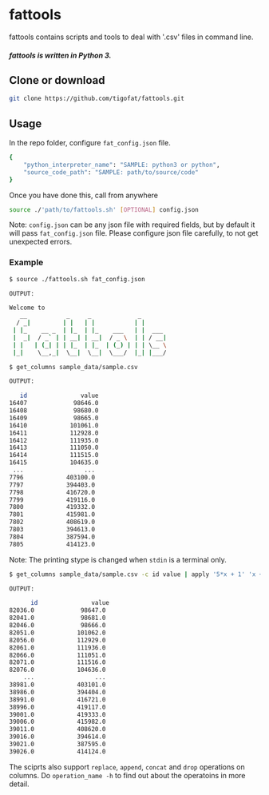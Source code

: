 # fattools

fattools contains scripts and tools to deal with '.csv' files in command line.
##### fattools is written in Python 3.

## Clone or download

```bash
git clone https://github.com/tigofat/fattools.git
```
## Usage

In the repo folder, configure `fat_config.json` file.

```bash
{
    "python_interpreter_name": "SAMPLE: python3 or python",
    "source_code_path": "SAMPLE: path/to/source/code"
}
```

Once you have done this, call from anywhere
```bash
source ./'path/to/fattools.sh' [OPTIONAL] config.json
```

Note: `config.json` can be any json file with required fields, but by default it will pass `fat_config.json` file. 
Please configure json file carefully, to not get unexpected errors.

### Example

```bash
$ source ./fattools.sh fat_config.json

OUTPUT:

Welcome to
   __           _     _             _       
  / _|         | |   | |           | |      
 | |_    __ _  | |_  | |_    ___   | |  ___ 
 |  _|  / _` | | __| | __|  / _ \  | | / __|
 | |   | (_| | | |_  | |_  | (_) | | | \__ \
 |_|    \__,_|  \__|  \__|  \___/  |_| |___/
 ```
 
 ```bash
 $ get_columns sample_data/sample.csv
 
 OUTPUT:
 
    id               value  
16407             98646.0  
16408             98680.0  
16409             98665.0  
16410            101061.0  
16411            112928.0  
16412            111935.0  
16413            111050.0  
16414            111515.0  
16415            104635.0  
  ...                 ...   
 7796            403100.0  
 7797            394403.0  
 7798            416720.0  
 7799            419116.0  
 7800            419332.0  
 7801            415981.0  
 7802            408619.0  
 7803            394613.0  
 7804            387594.0  
 7805            414123.0
 
 ```
 Note: The printing stype is changed when `stdin` is a terminal only.
 ```bash
 $ get_columns sample_data/sample.csv -c id value | apply '5*x + 1' 'x + 1'
 
 OUTPUT:
 
       id               value  
 82036.0             98647.0  
 82041.0             98681.0  
 82046.0             98666.0  
 82051.0            101062.0  
 82056.0            112929.0  
 82061.0            111936.0  
 82066.0            111051.0  
 82071.0            111516.0  
 82076.0            104636.0    
     ...                 ...   
 38981.0            403101.0  
 38986.0            394404.0  
 38991.0            416721.0  
 38996.0            419117.0  
 39001.0            419333.0  
 39006.0            415982.0  
 39011.0            408620.0  
 39016.0            394614.0  
 39021.0            387595.0  
 39026.0            414124.0
 ```

The sciprts also support `replace`, `append`, `concat` and `drop` operations on columns.
Do `operation_name -h` to find out about the operatoins in more detail.
